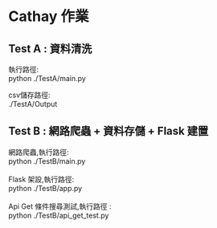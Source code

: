 # Cathay 作業

Test A : 資料清洗
------

執行路徑: <br>
  python ./TestA/main.py

csv儲存路徑: <br>
  ./TestA/Output

Test B : 網路爬蟲 + 資料存儲 + Flask 建置
------

網路爬蟲,執行路徑: <br>
  python ./TestB/main.py <br>
<br>
Flask 架設,執行路徑: <br>
  python ./TestB/app.py <br>
 <br>
  Api Get 條件搜尋測試,執行路徑 : <br>
  python ./TestB/api_get_test.py
 
